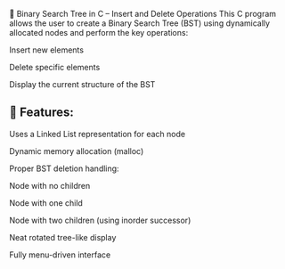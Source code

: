 🌲 Binary Search Tree in C – Insert and Delete Operations
This C program allows the user to create a Binary Search Tree (BST) using dynamically allocated nodes and perform the key operations:

Insert new elements

Delete specific elements

Display the current structure of the BST

🧠 Features:
------------
Uses a Linked List representation for each node

Dynamic memory allocation (malloc)

Proper BST deletion handling:

Node with no children

Node with one child

Node with two children (using inorder successor)

Neat rotated tree-like display

Fully menu-driven interface
